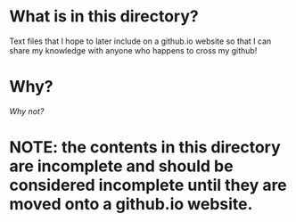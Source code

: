 # What is in this directory?
Text files that I hope to later include on a github.io website so that I can share my knowledge with anyone who happens to cross my github!

# Why?
<i> Why not? </i>

<h1>NOTE: the contents in this directory are incomplete and should be considered incomplete until they are moved onto a github.io website. </h1>
